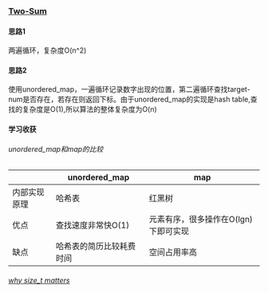 ### [Two-Sum](https://leetcode.com/problems/two-sum/)

#### 思路1

两遍循环，复杂度O(n^2)
    
#### 思路2

使用unordered_map，一遍循环记录数字出现的位置，第二遍循环查找target-num是否存在，若存在则返回下标。由于unordered_map的实现是hash table,查找的复杂度是O(1),所以算法的整体复杂度为O(n)

#### 学习收获
###### unordered_map和map的比较

|     | unordered_map | map
----- | ------------- | ---
内部实现原理|哈希表   |红黑树
优点 | 查找速度非常快O(1)|元素有序，很多操作在O(lgn)下即可实现
缺点 | 哈希表的简历比较耗费时间 | 空间占用率高

###### [why size_t matters](http://jeremybai.github.io/blog/2014/09/10/size-t)


